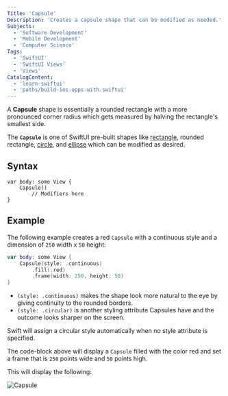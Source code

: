 ```yaml
---
Title: 'Capsule'
Description: 'Creates a capsule shape that can be modified as needed.'
Subjects:
  - 'Software Development'
  - 'Mobile Development'
  - 'Computer Science'
Tags:
  - 'SwiftUI'
  - 'SwiftUI Views'
  - 'Views'
CatalogContent:
  - 'learn-swiftui'
  - 'paths/build-ios-apps-with-swiftui'
---
```


A **Capsule** shape is essentially a rounded rectangle with a more pronounced corner radius which gets measured by halving the rectangle's smallest side.

The **`Capsule`** is one of SwiftUI pre-built shapes like [rectangle](https://www.codecademy.com/resources/docs/swiftui/views/rectangle), rounded rectangle, [circle](https://www.codecademy.com/resources/docs/swiftui/views/circle), and [ellipse](https://www.codecademy.com/resources/docs/swiftui/views/ellipse) which can be modified as desired.

## Syntax

```pseudo
var body: some View {
    Capsule()
        // Modifiers here
}
```

## Example

The following example creates a red `Capsule` with a continuous style and a dimension of `250` width x `50` height:

```swift
var body: some View {
    Capsule(style: .continuous)
        .fill(.red)
        .frame(width: 250, height: 50)
}
```

- `(style: .continuous)` makes the shape look more natural to the eye by giving continuity to the rounded borders.
- `(style: .circular)` is another styling attribute Capsules have and the outcome looks sharper on the screen.

Swift will assign a circular style automatically when no style attribute is specified.

The code-block above will display a `Capsule` filled with the color red and set a frame that is `250` points wide and `50` points high.

This will display the following:

![Capsule](https://raw.githubusercontent.com/Codecademy/docs/main/media/swiftui-capsule.png)
